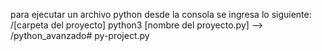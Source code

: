 para ejecutar un archivo python desde la consola se ingresa lo siguiente:
/[carpeta del proyecto] python3 [nombre del proyecto.py] --> /python_avanzado# py-project.py

